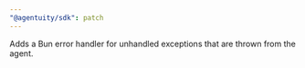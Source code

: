 ```yaml
---
"@agentuity/sdk": patch
---
```


Adds a Bun error handler for unhandled exceptions that are thrown from the agent.
